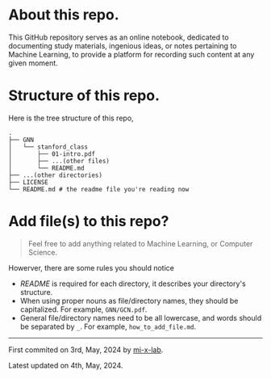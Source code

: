 # About this repo.

This GitHub repository serves as an online notebook, dedicated to documenting study materials, ingenious ideas, or notes pertaining to Machine Learning, to provide a platform for recording such content at any given moment.

# Structure of this repo.

Here is the tree structure of this repo,

```
.
├── GNN
│   └── stanford_class
│       ├── 01-intro.pdf
│       ├── ...(other files)
│       └── README.md
├── ...(other directories)
├── LICENSE
└── README.md # the readme file you're reading now
```

# Add file(s) to this repo?

> Feel free to add anything related to Machine Learning, or Computer Science.

Howerver, there are some rules you should notice

- *README* is required for each directory, it describes your directory's structure.
- When using proper nouns as file/directory names, they should be capitalized. For example, `GNN/GCN.pdf`.
- General file/directory names need to be all lowercase, and words should be separated by `_`. For example, `how_to_add_file.md`.

---

First commited on 3rd, May, 2024 by [mi-x-lab](https://www.github.com/mi-x-lab). 

Latest updated on 4th, May, 2024.